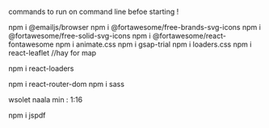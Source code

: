 commands to run on command line befoe starting !

npm i @emailjs/browser
npm i @fortawesome/free-brands-svg-icons
npm i @fortawesome/free-solid-svg-icons
npm i @fortawesome/react-fontawesome
npm i animate.css
npm i gsap-trial
npm i loaders.css
npm i react-leaflet
//hay for map

npm i react-loaders

npm i react-router-dom
npm i sass

wsolet naala min : 1:16

npm i jspdf
